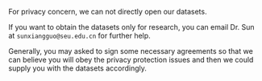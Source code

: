 For privacy concern, we can not directly open our datasets.

If you want to obtain the datasets only for research, you can email Dr. Sun at ``sunxiangguo@seu.edu.cn``
 for further help.

Generally, you may asked to sign some necessary agreements so that we can believe you will obey the privacy protection issues and then we could supply you with the datasets accordingly.